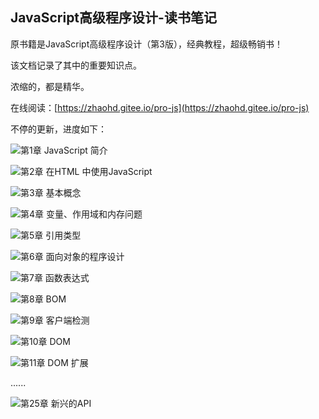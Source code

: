 ## JavaScript高级程序设计-读书笔记

原书籍是JavaScript高级程序设计（第3版），经典教程，超级畅销书！

该文档记录了其中的重要知识点。

浓缩的，都是精华。

在线阅读：[https://zhaohd.gitee.io/pro-js](https://zhaohd.gitee.io/pro-js)

不停的更新，进度如下：

![](https://progress-bar.dev/100/?title=completed)第1章 JavaScript 简介

![](https://progress-bar.dev/100/?title=completed)第2章 在HTML 中使用JavaScript

![](https://progress-bar.dev/100/?title=completed)第3章 基本概念

![](https://progress-bar.dev/100/?title=completed)第4章 变量、作用域和内存问题

![](https://progress-bar.dev/100/?title=completed)第5章 引用类型

![](https://progress-bar.dev/100/?title=completed)第6章 面向对象的程序设计

![](https://progress-bar.dev/100/?title=completed)第7章 函数表达式

![](https://progress-bar.dev/100/?title=completed)第8章 BOM

![](https://progress-bar.dev/100/?title=completed)第9章 客户端检测

![](https://progress-bar.dev/100/?title=completed)第10章 DOM

![](https://progress-bar.dev/10/?title=completed)第11章 DOM 扩展

  ......

 ![](https://progress-bar.dev/0/?title=completed)第25章 新兴的API





